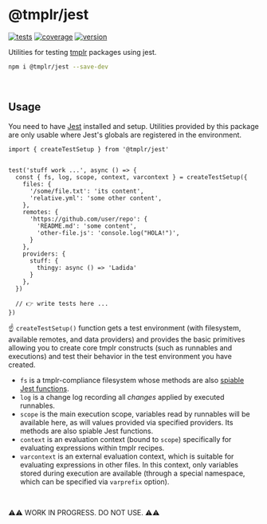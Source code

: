 # @tmplr/jest

[![tests](https://github.com/loreanvictor/tmplr-jest/actions/workflows/test.yml/badge.svg)](https://github.com/loreanvictor/tmplr-jest/actions/workflows/test.yml)
[![coverage](https://github.com/loreanvictor/tmplr-jest/actions/workflows/coverage.yml/badge.svg)](https://github.com/loreanvictor/tmplr-jest/actions/workflows/coverage.yml)
[![version](https://img.shields.io/npm/v/@tmplr/jest?logo=npm)](https://www.npmjs.com/package/@tmplr/jest)

Utilities for testing [tmplr](https://github.com/loreanvictor/tmplr) packages using jest.

```bash
npm i @tmplr/jest --save-dev
```

<br>

## Usage

You need to have [Jest](https://jestjs.io) installed and setup. Utilities provided by this package are only usable where Jest's globals are registered in the environment.

```tts
import { createTestSetup } from '@tmplr/jest'


test('stuff work ...', async () => {
  const { fs, log, scope, context, varcontext } = createTestSetup({
    files: {
      '/some/file.txt': 'its content',
      'relative.yml': 'some other content',
    },
    remotes: {
      'https://github.com/user/repo': {
        'README.md': 'some content',
        'other-file.js': 'console.log("HOLA!")',
      }
    },
    providers: {
      stuff: {
        thingy: async () => 'Ladida'
      }
    },
  })
 
  // 👉 write tests here ...
})
```

☝️ `createTestSetup()` function gets a test environment (with filesystem, available remotes, and data providers) and provides the basic primitives
allowing you to create core tmplr constructs (such as runnables and executions) and test their behavior in the test environment you have created.

- `fs` is a tmplr-compliance filesystem whose methods are also [spiable Jest functions](https://jestjs.io/docs/mock-functions).
- `log` is a change log recording all _changes_ applied by executed runnables.
- `scope` is the main execution scope, variables read by runnables will be available here, as will values provided via specified providers. Its methods are also spiable Jest functions.
- `context` is an evaluation context (bound to `scope`) specifically for evaluating expressions within tmplr recipes.
- `varcontext` is an external evaluation context, which is suitable for evaluating expressions in other files. In this context, only variables stored during execution are available (through a special namespace, which can be specified via `varprefix` option).

<br>

⚠️⚠️ WORK IN PROGRESS. DO NOT USE. ⚠️⚠️
